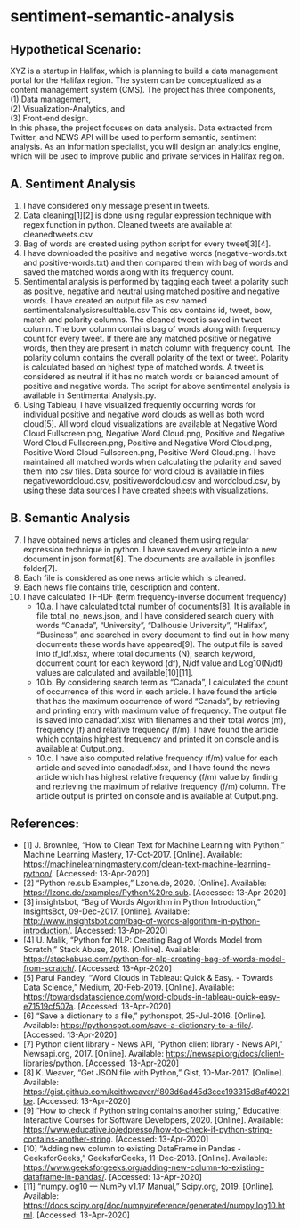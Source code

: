 # sentiment-semantic-analysis

## Hypothetical Scenario:
XYZ is a startup in Halifax, which is planning to build a data management portal for the Halifax region. The system can be conceptualized as a content management system (CMS). The project has three components,  
(1) Data management,  
(2) Visualization-Analytics, and  
(3) Front-end design.  
In this phase, the project focuses on data analysis. Data extracted from Twitter, and NEWS API will be used to perform semantic, sentiment analysis. As an information specialist, you will design an analytics engine, which will be used to improve public and private services in Halifax region.

## A. Sentiment Analysis
1. I have considered only message present in tweets.
2. Data cleaning[1][2] is done using regular expression technique with regex function in python. Cleaned tweets are available at cleanedtweets.csv
3. Bag of words are created using python script for every tweet[3][4].
4. I have downloaded the positive and negative words (negative-words.txt and positive-words.txt) and then compared them with bag of words and saved the matched words along with its frequency count.
5. Sentimental analysis is performed by tagging each tweet a polarity such as positive, negative and neutral using matched positive and negative words.
I have created an output file as csv named sentimentalanalysisresulttable.csv
This csv contains id, tweet, bow, match and polarity columns.
The cleaned tweet is saved in tweet column. The bow column contains bag of words along with frequency count for every tweet. If there are any matched positive or negative words, then they are present in match column with frequency count. The polarity column contains the overall polarity of the text or tweet. Polarity is calculated based on highest type of matched words. A tweet is considered as neutral if it has no match words or balanced amount of positive and negative words.
The script for above sentimental analysis is available in Sentimental Analysis.py.
6. Using Tableau, I have visualized frequently occurring words for individual positive and negative word clouds as well as both word cloud[5].
All word cloud visualizations are available at Negative Word Cloud Fullscreen.png, Negative Word Cloud.png, Positive and Negative Word Cloud Fullscreen.png, Positive and Negative Word Cloud.png, Positive Word Cloud Fullscreen.png, Positive Word Cloud.png.
I have maintained all matched words when calculating the polarity and saved them into csv files. Data source for word cloud is available in files negativewordcloud.csv, positivewordcloud.csv and wordcloud.csv, by using these data sources I have created sheets with visualizations.
## B. Semantic Analysis
7. I have obtained news articles and cleaned them using regular expression technique in python. I have saved every article into a new document in json format[6]. The documents are available in jsonfiles folder[7].
8. Each file is considered as one news article which is cleaned.
9. Each news file contains title, description and content.
10. I have calculated TF-IDF (term frequency-inverse document frequency)
	* 10.a. I have calculated total number of documents[8]. It is available in file total_no_news.json, and I have considered search query with words “Canada”, “University”, “Dalhousie University”, “Halifax”, “Business”, and searched in every document to find out in how many documents these words have appeared[9]. The output file is saved into tf_idf.xlsx, where total documents (N), search keyword, document count for each keyword (df), N/df value and Log10(N/df) values are calculated and available[10][11].
	* 10.b. By considering search term as “Canada”, I calculated the count of occurrence of this word in each article. I have found the article that has the maximum occurrence of word “Canada”, by retrieving and printing entry with maximum value of frequency. The output file is saved into canadadf.xlsx with filenames and their total words (m), frequency (f) and relative frequency (f/m). I have found the article which contains highest frequency and printed it on console and is available at Output.png.
	* 10.c. I have also computed relative frequency (f/m) value for each article and saved into canadadf.xlsx, and I have found the news article which has highest relative frequency (f/m) value by finding and retrieving the maximum of relative frequency (f/m) column. The article output is printed on console and is available at Output.png.
## References:
* [1] J. Brownlee, “How to Clean Text for Machine Learning with Python,” Machine Learning Mastery, 17-Oct-2017. [Online]. Available: https://machinelearningmastery.com/clean-text-machine-learning-python/. [Accessed: 13-Apr-2020]
* [2] “Python re.sub Examples,” Lzone.de, 2020. [Online]. Available: https://lzone.de/examples/Python%20re.sub. [Accessed: 13-Apr-2020]
* [3] insightsbot, “Bag of Words Algorithm in Python Introduction,” InsightsBot, 09-Dec-2017. [Online]. Available: http://www.insightsbot.com/bag-of-words-algorithm-in-python-introduction/. [Accessed: 13-Apr-2020]
* [4] U. Malik, “Python for NLP: Creating Bag of Words Model from Scratch,” Stack Abuse, 2018. [Online]. Available: https://stackabuse.com/python-for-nlp-creating-bag-of-words-model-from-scratch/. [Accessed: 13-Apr-2020]
* [5] Parul Pandey, “Word Clouds in Tableau: Quick & Easy. - Towards Data Science,” Medium, 20-Feb-2019. [Online]. Available: https://towardsdatascience.com/word-clouds-in-tableau-quick-easy-e71519cf507a. [Accessed: 13-Apr-2020]
* [6] “Save a dictionary to a file,” pythonspot, 25-Jul-2016. [Online]. Available: https://pythonspot.com/save-a-dictionary-to-a-file/. [Accessed: 13-Apr-2020]
* [7] Python client library - News API, “Python client library - News API,” Newsapi.org, 2017. [Online]. Available: https://newsapi.org/docs/client-libraries/python. [Accessed: 13-Apr-2020]
* [8] K. Weaver, “Get JSON file with Python,” Gist, 10-Mar-2017. [Online]. Available: https://gist.github.com/keithweaver/f803d6ad45d3ccc193315d8af40221be. [Accessed: 13-Apr-2020]
* [9] “How to check if Python string contains another string,” Educative: Interactive Courses for Software Developers, 2020. [Online]. Available: https://www.educative.io/edpresso/how-to-check-if-python-string-contains-another-string. [Accessed: 13-Apr-2020]
* [10] “Adding new column to existing DataFrame in Pandas - GeeksforGeeks,” GeeksforGeeks, 11-Dec-2018. [Online]. Available: https://www.geeksforgeeks.org/adding-new-column-to-existing-dataframe-in-pandas/. [Accessed: 13-Apr-2020]
* [11] “numpy.log10 — NumPy v1.17 Manual,” Scipy.org, 2019. [Online]. Available: https://docs.scipy.org/doc/numpy/reference/generated/numpy.log10.html. [Accessed: 13-Apr-2020]
